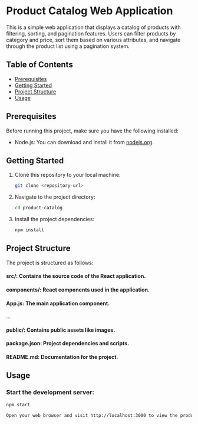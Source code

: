 # Product Catalog Web Application

This is a simple web application that displays a catalog of products with filtering, sorting, and pagination features. Users can filter products by category and price, sort them based on various attributes, and navigate through the product list using a pagination system.

## Table of Contents

- [Prerequisites](#prerequisites)
- [Getting Started](#getting-started)
- [Project Structure](#project-structure)
- [Usage](#usage)

## Prerequisites

Before running this project, make sure you have the following installed:

- Node.js: You can download and install it from [nodejs.org](https://nodejs.org/).

## Getting Started

1. Clone this repository to your local machine:

   ```bash
   git clone <repository-url>

2. Navigate to the project directory:
    ```bash
    cd product-catalog
3. Install the project dependencies:
    ```bash
    npm install

## Project Structure
The project is structured as follows:

#### src/: Contains the source code of the React application.
#### components/: React components used in the application.
#### App.js: The main application component.
...
#### public/: Contains public assets like images.
#### package.json: Project dependencies and scripts.
#### README.md: Documentation for the project.

## Usage

### Start the development server:

```bash
npm start

Open your web browser and visit http://localhost:3000 to view the product catalog web application.
